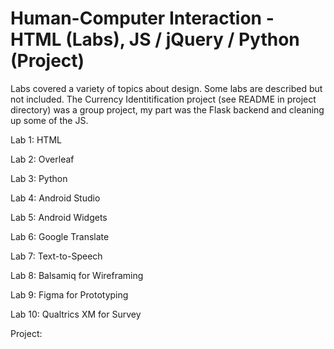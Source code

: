 # Human-Computer Interaction - HTML (Labs), JS / jQuery / Python (Project) 
Labs covered a variety of topics about design. Some labs are described but not included. The Currency Identitification project (see README in project directory) was a group project, my part was the Flask backend and cleaning up some of the JS.

Lab 1: HTML

Lab 2: Overleaf

Lab 3: Python

Lab 4: Android Studio

Lab 5: Android Widgets

Lab 6: Google Translate

Lab 7: Text-to-Speech

Lab 8: Balsamiq for Wireframing

Lab 9: Figma for Prototyping

Lab 10: Qualtrics XM for Survey

Project: 
